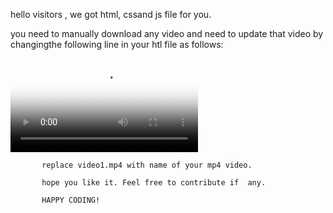 hello visitors , we got html, cssand js file for you.

you need to manually download any video and need to update that video by changingthe following line in your htl file as follows:

<video src="video1.mp4" poster="image/bg1.jpg" controls></video>

           replace video1.mp4 with name of your mp4 video.
           
           hope you like it. Feel free to contribute if  any.

           HAPPY CODING!
